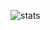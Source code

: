 ![stats](https://github-readme-stats.vercel.app/api?username=spearkkk&count_private=true&show_icons=true&theme=gruvbox)
